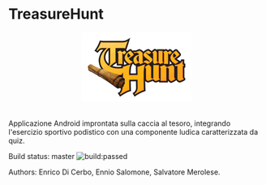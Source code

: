# TreasureHunt
<p align= "center"><img src="https://github.com/Salvatorem89/TreasureHunt/blob/master/app/src/main/res/drawable/treasure_hunt.png"></p>

<br>Applicazione Android improntata sulla caccia al tesoro, integrando l'esercizio sportivo podistico con una componente ludica caratterizzata da quiz.

Build status: master <img src="https://travis-ci.org/Salvatorem89/TreasureHunt.svg?branch=master" alt="build:passed">

Authors: Enrico Di Cerbo, Ennio Salomone, Salvatore Merolese.
